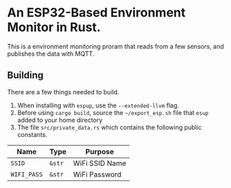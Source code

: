 # An ESP32-Based Environment Monitor in Rust.

This is a environment monitoring proram that reads from a few sensors, and
publishes the data with MQTT.

## Building

There are a few things needed to build.

1. When installing with `espup`, use the `--extended-llvm` flag.
2. Before using `cargo build`, source the `~/export_esp.sh` file that `esup` added to your home directory
3. The file `src/private_data.rs` which contains the following public constants.

|    Name     |  Type  |    Purpose     |
| ----------- | ------ | -------------- |
| `SSID`      | `&str` | WiFi SSID Name |
| `WIFI_PASS` | `&str` | WiFi Password  |